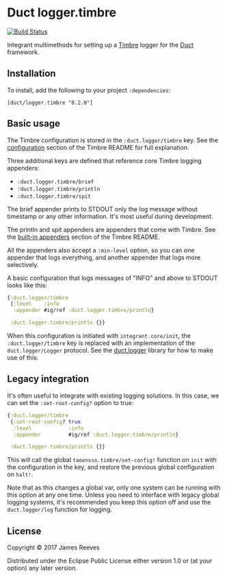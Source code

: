 # Duct logger.timbre

[![Build Status](https://travis-ci.org/duct-framework/logger.timbre.svg?branch=master)](https://travis-ci.org/duct-framework/logger.timbre)

Integrant multimethods for setting up a [Timbre][] logger for the
[Duct][] framework.

[timbre]: https://github.com/ptaoussanis/timbre
[duct]: https://github.com/duct-framework/duct

## Installation

To install, add the following to your project `:dependencies`:

    [duct/logger.timbre "0.2.0"]

## Basic usage

The Timbre configuration is stored in the `:duct.logger/timbre`
key. See the [configuration][] section of the Timbre README for full
explanation.

Three additional keys are defined that reference core Timbre logging
appenders:

* `:duct.logger.timbre/brief`
* `:duct.logger.timbre/println`
* `:duct.logger.timbre/spit`

The brief appender prints to STDOUT only the log message without
timestamp or any other information. It's most useful during
development.

The println and spit appenders are appenders that come with Timbre.
See the [built-in appenders][] section of the Timbre README.

All the appenders also accept a `:min-level` option, so you can one
appender that logs everything, and another appender that logs more
selectively.

A basic configuration that logs messages of "INFO" and above to STDOUT
looks like this:

```clojure
{:duct.logger/timbre
 {:level    :info
  :appender #ig/ref :duct.logger.timbre/println}

 :duct.logger.timbre/println {}}
```

When this configuration is initiated with `integrant.core/init`, the
`:duct.logger/timbre` key is replaced with an implementation of the
`duct.logger/Logger` protocol. See the [duct.logger][] library for how
to make use of this.

[configuration]: https://github.com/ptaoussanis/timbre/blob/master/README.md#configuration
[built-in appenders]: https://github.com/ptaoussanis/timbre/blob/master/README.md#built-in-appenders
[duct.logger]: https://github.com/duct-framework/logger

## Legacy integration

It's often useful to integrate with existing logging solutions. In
this case, we can set the `:set-root-config?` option to true:

```clojure
{:duct.logger/timbre
 {:set-root-config? true
  :level            :info
  :appender         #ig/ref :duct.logger.timbre/println}

 :duct.logger.timbre/println {}}
```

This will call the global `taoensso.timbre/set-config!` function on
`init` with the configuration in the key, and restore the previous
global configuration on `halt!`.

Note that as this changes a global var, only one system can be running
with this option at any one time. Unless you need to interface with
legacy global logging systems, it's recommended you keep this option
off and use the `duct.logger/log` function for logging.

## License

Copyright © 2017 James Reeves

Distributed under the Eclipse Public License either version 1.0 or (at
your option) any later version.
